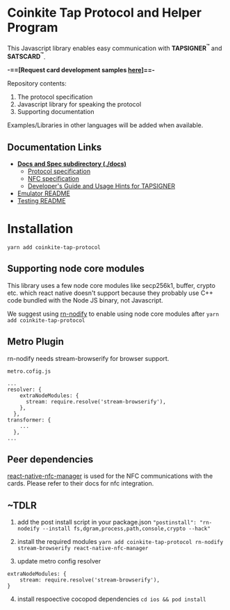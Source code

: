 # Coinkite Tap Protocol and Helper Program

This Javascript library enables easy communication with **TAPSIGNER<sup>&trade;</sup>** and **SATSCARD<sup>&trade;</sup>**.

**-==[Request card development samples [here](https://coinkite.cards/dev)]==-**

Repository contents:

1. The protocol specification
2. Javascript library for speaking the protocol
3. Supporting documentation

Examples/Libraries in other languages will be added when available.

## Documentation Links

- **[Docs and Spec subdirectory (./docs)](docs)**
  - [Protocol specification](docs/protocol.md)
  - [NFC specification](docs/nfc-spec.md)
  - [Developer's Guide and Usage Hints for TAPSIGNER](docs/tapsigner-hints.md)
- [Emulator README](emulator/README.md)
- [Testing README](testing/README.md)

# Installation

`yarn add coinkite-tap-protocol`

## Supporting node core modules
   
This library uses a few node core modules like secp256k1, buffer, crypto etc. which react native doesn't support because they probably use C++ code bundled with the Node JS binary, not Javascript.

We suggest using [rn-nodify](https://github.com/tradle/rn-nodeify) to enable using node core modules after `yarn add coinkite-tap-protocol`

## Metro Plugin
rn-nodify needs stream-browserify for browser support.

`metro.cofig.js`
```
...
resolver: {
    extraNodeModules: {
      stream: require.resolve('stream-browserify'),
    },
  },
transformer: {
    ...
  },
...
```  

## Peer dependencies
[react-native-nfc-manager](https://github.com/revtel/react-native-nfc-manager) is used for the NFC communications with the cards. Please refer to their docs for nfc integration.

## ~TDLR

1. add the post install script in your package.json
`"postinstall": "rn-nodeify --install fs,dgram,process,path,console,crypto --hack"`  

2. install the required modules
`yarn add coinkite-tap-protocol rn-nodify stream-browserify react-native-nfc-manager`  

3. update metro config resolver
```
extraNodeModules: {
    stream: require.resolve('stream-browserify'),
}
```
4. install respoective cocopod dependencies
`cd ios && pod install`

